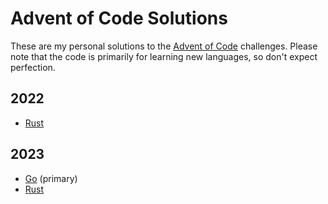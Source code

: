 # Advent of Code Solutions

These are my personal solutions to the [Advent of Code](https://adventofcode.com/) challenges. 
Please note that the code is primarily for learning new languages, so don't expect perfection.

## 2022

- [Rust](/2022/rust/)


## 2023

- [Go](2023/go/) (primary)
- [Rust](2023/rust/)
